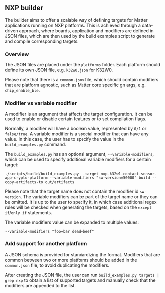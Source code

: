 ## NXP builder

The builder aims to offer a scalable way of defining targets for Matter
applications running on NXP platforms. This is achieved through a data-driven
approach, where boards, application and modifiers are defined in JSON files,
which are then used by the build examples script to generate and compile
corresponding targets.

### Overview

The JSON files are placed under the `platforms` folder. Each platform should
define its own JSON file, e.g. `k32w0.json` for K32W0.

Please note that there is a `common.json` file, which should contain modifiers
that are platform agnostic, such as Matter core specific gn args, e.g.
`chip_enable_ble`.

### Modifier vs variable modifier

A modifier is an argument that affects the target configuration. It can be used
to enable or disable certain features or to set compilation flags.

Normally, a modifier will have a boolean value, represented by `0/1` or
`false/true`. A variable modifier is a special modifier that can have any value.
In this case, the user has to specify the value in the `build_examples.py`
command.

The `build_examples.py` has an optional argument, `--variable-modifiers`, which
can be used to specify additional variable modifiers for a certain target:

```
./scripts/build/build_examples.py --target nxp-k32w1-contact-sensor-app-crypto-platform --variable-modifiers "sw-version=50000" build --copy-artifacts-to out/artifacts
```

Please note that the target name does not contain the modifier id `sw-version`.
The variable modifiers can be part of the target name or they can be omitted. It
is up to the user to specify it, in which case additional regex rules will be
checked when generating the targets, based on the `except if`/`only if`
statements.

The variable modifiers value can be expanded to multiple values:

```
--variable-modifiers "foo=bar dead=beef"
```

### Add support for another platform

A JSON schema is provided for standardizing the format. Modifiers that are
common between two or more platforms should be added in the `common.json` file,
to avoid duplicating the modifiers.

After creating the JSON file, the user can run
`build_examples.py targets | grep nxp` to obtain a list of supported targets and
manually check that the modifiers are appended to the list.
